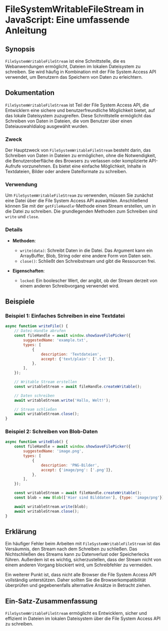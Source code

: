 <!--
Meta Description: # FileSystemWritableFileStream in JavaScript: Eine umfassende Anleitung ## Synopsis `FileSystemWritableFileStream` ist eine Schnittstelle, die es Weba...
Meta Keywords: die, schreiben, von, await, filesystemwritablefilestream
-->

# FileSystemWritableFileStream in JavaScript: Eine umfassende Anleitung

## Synopsis
`FileSystemWritableFileStream` ist eine Schnittstelle, die es Webanwendungen ermöglicht, Dateien im lokalen Dateisystem zu schreiben. Sie wird häufig in Kombination mit der File System Access API verwendet, um Benutzern das Speichern von Daten zu erleichtern.

## Dokumentation
`FileSystemWritableFileStream` ist Teil der File System Access API, die Entwicklern eine sichere und benutzerfreundliche Möglichkeit bietet, auf das lokale Dateisystem zuzugreifen. Diese Schnittstelle ermöglicht das Schreiben von Daten in Dateien, die vom Benutzer über einen Dateiauswahldialog ausgewählt wurden.

### Zweck
Der Hauptzweck von `FileSystemWritableFileStream` besteht darin, das Schreiben von Daten in Dateien zu ermöglichen, ohne die Notwendigkeit, die Benutzeroberfläche des Browsers zu verlassen oder komplizierte API-Aufrufe vorzunehmen. Es bietet eine einfache Möglichkeit, Inhalte in Textdateien, Bilder oder andere Dateiformate zu schreiben.

### Verwendung
Um `FileSystemWritableFileStream` zu verwenden, müssen Sie zunächst eine Datei über die File System Access API auswählen. Anschließend können Sie mit der `getFileHandle`-Methode einen Stream erstellen, um in die Datei zu schreiben. Die grundlegenden Methoden zum Schreiben sind `write` und `close`.

### Details
- **Methoden**:
  - `write(data)`: Schreibt Daten in die Datei. Das Argument kann ein ArrayBuffer, Blob, String oder eine andere Form von Daten sein.
  - `close()`: Schließt den Schreibstream und gibt die Ressourcen frei.

- **Eigenschaften**:
  - `locked`: Ein boolescher Wert, der angibt, ob der Stream derzeit von einem anderen Schreibvorgang verwendet wird.

## Beispiele

### Beispiel 1: Einfaches Schreiben in eine Textdatei
```javascript
async function writeFile() {
    // Datei-Handle abrufen
    const fileHandle = await window.showSaveFilePicker({
        suggestedName: 'example.txt',
        types: [
            {
                description: 'Textdateien',
                accept: {'text/plain': ['.txt']},
            },
        ],
    });

    // Writable Stream erstellen
    const writableStream = await fileHandle.createWritable();

    // Daten schreiben
    await writableStream.write('Hallo, Welt!');

    // Stream schließen
    await writableStream.close();
}
```

### Beispiel 2: Schreiben von Blob-Daten
```javascript
async function writeBlob() {
    const fileHandle = await window.showSaveFilePicker({
        suggestedName: 'image.png',
        types: [
            {
                description: 'PNG-Bilder',
                accept: {'image/png': ['.png']},
            },
        ],
    });

    const writableStream = await fileHandle.createWritable();
    const blob = new Blob(['Hier sind Bilddaten'], {type: 'image/png'});

    await writableStream.write(blob);
    await writableStream.close();
}
```

## Erklärung
Ein häufiger Fehler beim Arbeiten mit `FileSystemWritableFileStream` ist das Versäumnis, den Stream nach dem Schreiben zu schließen. Das Nichtschließen des Streams kann zu Datenverlust oder Speicherlecks führen. Außerdem ist es wichtig, sicherzustellen, dass der Stream nicht von einem anderen Vorgang blockiert wird, um Schreibfehler zu vermeiden.

Ein weiterer Punkt ist, dass nicht alle Browser die File System Access API vollständig unterstützen. Daher sollten Sie die Browserkompatibilität überprüfen und gegebenenfalls alternative Ansätze in Betracht ziehen.

## Ein-Satz-Zusammenfassung
`FileSystemWritableFileStream` ermöglicht es Entwicklern, sicher und effizient in Dateien im lokalen Dateisystem über die File System Access API zu schreiben.